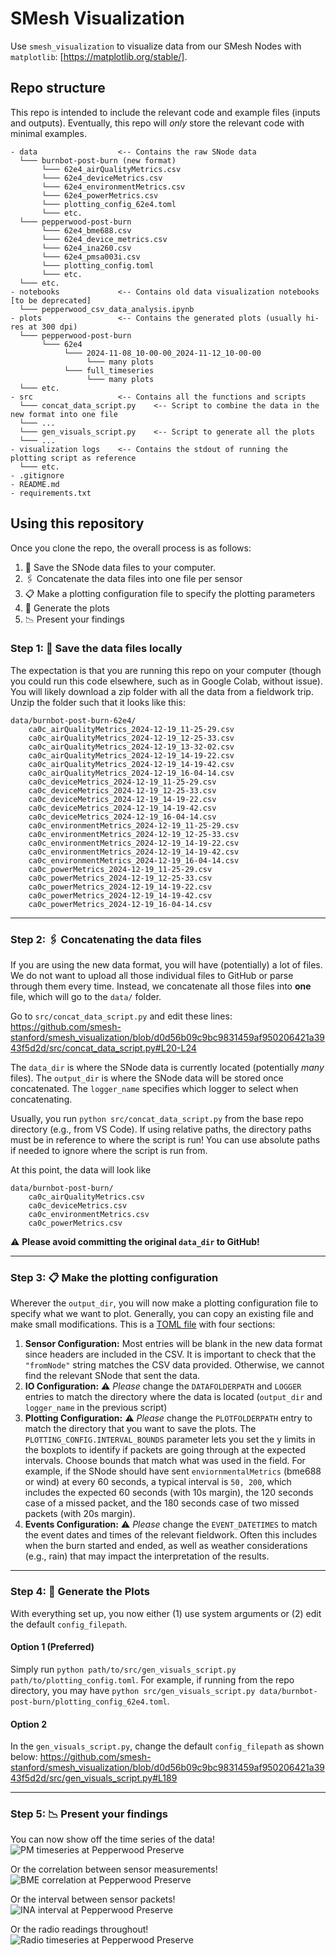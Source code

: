 # SMesh Visualization
Use `smesh_visualization` to visualize data from our SMesh Nodes with `matplotlib`: [https://matplotlib.org/stable/].

## Repo structure
This repo is intended to include the relevant code and example files (inputs and outputs). Eventually, this repo will _only_ store the relevant code with minimal examples. 
```
- data                  <-- Contains the raw SNode data
  └─── burnbot-post-burn (new format)
       └─── 62e4_airQualityMetrics.csv
       └─── 62e4_deviceMetrics.csv
       └─── 62e4_environmentMetrics.csv
       └─── 62e4_powerMetrics.csv
       └─── plotting_config_62e4.toml
       └─── etc.
  └─── pepperwood-post-burn
       └─── 62e4_bme688.csv
       └─── 62e4_device_metrics.csv
       └─── 62e4_ina260.csv
       └─── 62e4_pmsa003i.csv
       └─── plotting_config.toml
       └─── etc.
  └─── etc.
- notebooks             <-- Contains old data visualization notebooks [to be deprecated]
  └─── pepperwood_csv_data_analysis.ipynb
- plots                 <-- Contains the generated plots (usually hi-res at 300 dpi)
  └─── pepperwood-post-burn
       └─── 62e4
            └─── 2024-11-08_10-00-00_2024-11-12_10-00-00
                 └─── many plots
            └─── full_timeseries
                 └─── many plots
  └─── etc.
- src                   <-- Contains all the functions and scripts
  └─── concat_data_script.py    <-- Script to combine the data in the new format into one file
  └─── ...
  └─── gen_visuals_script.py    <-- Script to generate all the plots
  └─── ...
- visualization logs    <-- Contains the stdout of running the plotting script as reference
  └─── etc.
- .gitignore
- README.md
- requirements.txt
```

## Using this repository
Once you clone the repo, the overall process is as follows:
1. :floppy_disk: Save the SNode data files to your computer.
2. :paperclips: Concatenate the data files into one file per sensor
3. :clipboard: Make a plotting configuration file to specify the plotting parameters
4. :drum: Generate the plots
5. :chart_with_downwards_trend: Present your findings

### Step 1: :floppy_disk: Save the data files locally
The expectation is that you are running this repo on your computer (though you could run this code elsewhere, such as in Google Colab, without issue). You will likely download a zip folder with all the data from a fieldwork trip. Unzip the folder such that it looks like this:
```
data/burnbot-post-burn-62e4/
    ca0c_airQualityMetrics_2024-12-19_11-25-29.csv
    ca0c_airQualityMetrics_2024-12-19_12-25-33.csv
    ca0c_airQualityMetrics_2024-12-19_13-32-02.csv
    ca0c_airQualityMetrics_2024-12-19_14-19-22.csv
    ca0c_airQualityMetrics_2024-12-19_14-19-42.csv
    ca0c_airQualityMetrics_2024-12-19_16-04-14.csv
    ca0c_deviceMetrics_2024-12-19_11-25-29.csv
    ca0c_deviceMetrics_2024-12-19_12-25-33.csv
    ca0c_deviceMetrics_2024-12-19_14-19-22.csv
    ca0c_deviceMetrics_2024-12-19_14-19-42.csv
    ca0c_deviceMetrics_2024-12-19_16-04-14.csv
    ca0c_environmentMetrics_2024-12-19_11-25-29.csv
    ca0c_environmentMetrics_2024-12-19_12-25-33.csv
    ca0c_environmentMetrics_2024-12-19_14-19-22.csv
    ca0c_environmentMetrics_2024-12-19_14-19-42.csv
    ca0c_environmentMetrics_2024-12-19_16-04-14.csv
    ca0c_powerMetrics_2024-12-19_11-25-29.csv
    ca0c_powerMetrics_2024-12-19_12-25-33.csv
    ca0c_powerMetrics_2024-12-19_14-19-22.csv
    ca0c_powerMetrics_2024-12-19_14-19-42.csv
    ca0c_powerMetrics_2024-12-19_16-04-14.csv
```

---
### Step 2: :paperclips: Concatenating the data files
If you are using the new data format, you will have (potentially) a lot of files. We do not want to upload all those individual files to GitHub or parse through them every time. Instead, we concatenate all those files into **one** file, which will go to the `data/` folder.

Go to `src/concat_data_script.py` and edit these lines:
https://github.com/smesh-stanford/smesh_visualization/blob/d0d56b09c9bc9831459af950206421a3943f5d2d/src/concat_data_script.py#L20-L24

The `data_dir` is where the SNode data is currently located (potentially _many_ files). The `output_dir` is where the SNode data will be stored once concatenated. The `logger_name` specifies which logger to select when concatenating. 

Usually, you run `python src/concat_data_script.py` from the base repo directory (e.g., from VS Code). If using relative paths, the directory paths must be in reference to where the script is run! You can use absolute paths if needed to ignore where the script is run from.  

At this point, the data will look like
```
data/burnbot-post-burn/
    ca0c_airQualityMetrics.csv
    ca0c_deviceMetrics.csv
    ca0c_environmentMetrics.csv
    ca0c_powerMetrics.csv
```
:warning: **Please avoid committing the original `data_dir` to GitHub!**

---
### Step 3: :clipboard: Make the plotting configuration
Wherever the `output_dir`, you will now make a plotting configuration file to specify what we want to plot. Generally, you can copy an existing file and make small modifications. This is a [TOML file](https://en.wikipedia.org/wiki/TOML) with four sections:
1. **Sensor Configuration:** Most entries will be blank in the new data format since headers are included in the CSV. It is important to check that the `"fromNode"` string matches the CSV data provided. Otherwise, we cannot find the relevant SNode that sent the data.
2. **IO Configuration:** :warning: _Please_ change the `DATAFOLDERPATH` and `LOGGER` entries to match the directory where the data is located (`output_dir` and `logger_name` in the previous script)
3. **Plotting Configuration:** :warning: _Please_ change the `PLOTFOLDERPATH` entry to match the directory that you want to save the plots. The `PLOTTING_CONFIG.INTERVAL_BOUNDS` parameter lets you set the y limits in the boxplots to identify if packets are going through at the expected intervals. Choose bounds that match what was used in the field. For example, if the SNode should have sent `enviornmentalMetrics` (bme688 or wind) at every 60 seconds, a typical interval is `50, 200`, which includes the expected 60 seconds (with 10s margin), the 120 seconds case of a missed packet, and the 180 seconds case of two missed packets (with 20s margin).
4. **Events Configuration:** :warning: _Please_ change the `EVENT_DATETIMES` to match the event dates and times of the relevant fieldwork. Often this includes when the burn started and ended, as well as weather considerations (e.g., rain) that may impact the interpretation of the results. 

---
### Step 4: :drum: Generate the Plots
With everything set up, you now either (1) use system arguments or (2) edit the default `config_filepath`.

#### Option 1 (Preferred)
Simply run `python path/to/src/gen_visuals_script.py path/to/plotting_config.toml`. For example, if running from the repo directory, you may have `python src/gen_visuals_script.py data/burnbot-post-burn/plotting_config_62e4.toml`. 

#### Option 2
In the `gen_visuals_script.py`, change the default `config_filepath` as shown below:
https://github.com/smesh-stanford/smesh_visualization/blob/d0d56b09c9bc9831459af950206421a3943f5d2d/src/gen_visuals_script.py#L189

---
### Step 5: :chart_with_downwards_trend: Present your findings
You can now show off the time series of the data!
![PM timeseries at Pepperwood Preserve](https://github.com/smesh-stanford/smesh_visualization/blob/main/plots/pepperwood-post-burn/62e4/full_timeseries/pmsa003i_all_vars_timeseries_moving_avg.png)

Or the correlation between sensor measurements!
![BME correlation at Pepperwood Preserve](https://github.com/smesh-stanford/smesh_visualization/blob/main/plots/pepperwood-post-burn/62e4/full_timeseries/bme688_correlation_scatter.png)

Or the interval between sensor packets!
![INA interval at Pepperwood Preserve](https://github.com/smesh-stanford/smesh_visualization/blob/main/plots/pepperwood-post-burn/62e4/full_timeseries/ina260_sensor_interval_boxplot_bound_270-330s.png)

Or the radio readings throughout!
![Radio timeseries at Pepperwood Preserve](https://github.com/smesh-stanford/smesh_visualization/blob/main/plots/pepperwood-post-burn/62e4/full_timeseries/radio_all_vars_timeseries_moving_avg.png)
